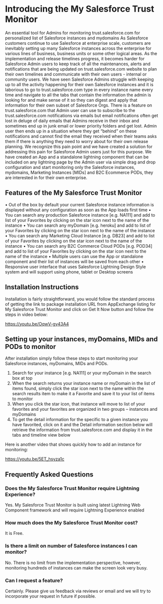 
# Introducing the My Salesforce Trust Monitor

An essential tool for Admins for monitoring trust.salesforce.com for personalized list of Salesforce instances and mydomains 
As Salesforce customers continue to use Salesforce at enterprise scale, customers are inevitably setting up many Salesforce instances across the enterprise for various lines of business, business units or some other logical areas. As the implementation and release timelines progress, it becomes harder for Salesforce Admin users to keep track of all the maintenances, alerts and notifications that are being updated on trust.salesforce.com website to plan their own timelines and communicate with their own users - internal or community users.
We have seen Salesforce Admins struggle with keeping up to all the activity happening for their own Salesforce instances and it is laborious to go to trust.salesforce.com type in every instance name every time and navigate to all the tabs that contain the information the admin is looking for and make sense of it so they can digest and apply that information for their own subset of Salesforce Orgs. There is a feature on trust.salesforce.com that Admin user can use to subscribe to the trust.salesforce.com notifications via emails but email notifications often get lost in deluge of daily emails that Admins receive in their inbox and sometimes end up in junk email or lower priority folders and get lost. Admin user then ends up in a situation where they get “behind” on these notifications and cannot find the email they received when their teams asks them if there is anything they need to worry about for their own release planning.
We recognize this pain point and we have created a solution for addressing this pain for Salesforce Admin users just for this purpose.
We have created an App and a standalone lightning component that can be included on any lightning page by the Admin user via simple drag and drop configuration and start monitoring only the Salesforce instances, mydomains, Marketing Instances [MIDs] and B2C Ecommerce PODs, they are interested in for their own enterprise.


## Features of the My Salesforce Trust Monitor

•	Out of the box by default your current Salesforce instance information is displayed without any configuration as soon as the App loads first time
•	You can search any production Salesforce instance [e.g. NA111] and add to list of your Favorites by clicking on the star icon next to the name of the instance
•	You can search any myDomain [e.g. heroku] and add to list of your Favorites by clicking on the star icon next to the name of the instance
•	You can search any Marketing Cloud Instance [e.g. DB23] and add to list of your Favorites by clicking on the star icon next to the name of the instance
•	You can search any B2C Commerce Cloud PODs [e.g. POD34] and add to list of your Favorites by clicking on the star icon next to the name of the instance
•	Multiple users can use the App or standalone component and their list of instances will be saved from each other
•	Responsive user interface that uses Salesforce Lightning Design Style system and will support using phone, tablet or Desktop screens


## Installation Instructions

Installation is fairly straightforward, you would follow the standard process of getting the link to package installation URL from AppExchange listing for My Salesforce Trust Monitor and click on Get It Now button and follow the steps in video below:

https://youtu.be/OqwV-gy43A4


## Setting up your instances, myDomains, MIDs and PODs to monitor

After installation simply follow these steps to start monitoring your Salesforce instances, myDomains, MIDs and PODs.

1.	Search for your instance [e.g. NA111] or your myDomain in the search box at top
2.	When the search returns your instance name or myDomain in the list of items found, simply click the star icon next to the name within the search results item to make it a Favorite and save it to your list of items to monitor
3.	When you click the star icon, that instance will move to list of your favorites and your favorites are organized in two groups – instances and myDomains
4.	To get the detail information for the specific to a given instance you have favorited, click on it and the Detail information section below will retrieve the information from trust.salesforce.com and display it in the tabs and timeline view below

Here is another video that shows quickly how to add an instance for monitoring:

https://youtu.be/5ET_hsyza1c


## Frequently Asked Questions 


### Does the My Salesforce Trust Monitor require Lightning Experience?
Yes. My Salesforce Trust Monitor is built using latest Lightning Web Component framework and will require Lightning Experience enabled

### How much does the My Salesforce Trust Monitor cost?
It is Free.

### Is there a limit on number of Salesforce instances I can monitor?
No. There is no limit from the implementation perspective, however, monitoring hundreds of instances can make the screen look very busy.  

### Can I request a feature?
Certainly. Please give us feedback via reviews or email and we will try to incorporate your request in future if possible.
